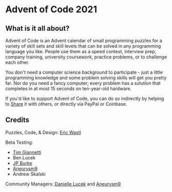 # Advent of Code 2021

## What is it all about?
Advent of Code is an Advent calendar of small programming puzzles for a variety of skill sets and skill levels 
that can be solved in any programming language you like.
People use them as a speed contest, interview prep, company training, university coursework, practice problems, 
or to challenge each other.

You don't need a computer science background to participate - just a little programming knowledge and some problem 
solving skills will get you pretty far.
Nor do you need a fancy computer; every problem has a solution that completes in at most 15 seconds on ten-year-old hardware.

If you'd like to support Advent of Code, you can do so indirectly by helping to [Share](https://adventofcode.com/2021/about) it with others, 
or directly via PayPal or Coinbase.

## Credits
Puzzles, Code, & Design: [Eric Wastl](https://twitter.com/ericwastl)

Beta Testing:
- [Tim Giannetti](https://twitter.com/Sr_Giannetti)
- Ben Lucek
- [JP Burke](https://twitter.com/yatpay)
- [Aneurysm9](https://twitter.com/Aneurysm9)
- Andrew Skalski

Community Managers: [Danielle Lucek](https://www.reddit.com/user/daggerdragon) and [Aneurysm9](https://twitter.com/Aneurysm9)

